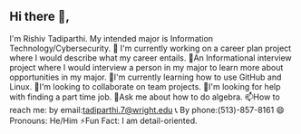## Hi there 👋,
I'm Rishiv Tadiparthi. My intended major is Information Technology/Cybersecurity. 
🔭 I'm currently working on a career plan project where I would describe what my career entails. 
🎤An Informational interview project where I would interview a person in my major to learn more about opportunities in my major. 
🌱I'm currently learning how to use GitHub and Linux.
👯I'm looking to collaborate on team projects.
🤔I'm looking for help with finding a part time job.
💬Ask me about how to do algebra.
📫How to reach me: by email:tadiparthi.7@wright.edu
📞 By phone:(513)-857-8161
😄Pronouns: He/Him
⚡Fun Fact: I am detail-oriented.



<!--
**rishivgt/rishivgt** is a ✨ _special_ ✨ repository because its `README.md` (this file) appears on your GitHub profile.


Here are some ideas to get you started:

- 🔭 I’m currently working on...
- 🌱 I’m currently learning ... 
- 👯 I’m looking to collaborate on ...
- 🤔 I’m looking for help with ...
- 💬 Ask me about ...
- 📫 How to reach me: ...
- 😄 Pronouns: ...
- ⚡ Fun fact: ...
-->








